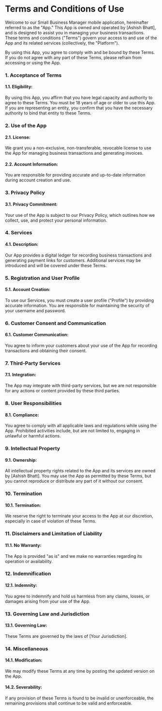 # Terms and Conditions of Use
Welcome to our Small Business Manager mobile application, hereinafter referred to as the "App." This App is owned and operated by [Ashish Bhatt], and is designed to assist you in managing your business transactions. These terms and conditions ("Terms") govern your access to and use of the App and its related services (collectively, the "Platform").

By using this App, you agree to comply with and be bound by these Terms. If you do not agree with any part of these Terms, please refrain from accessing or using the App.

### 1. Acceptance of Terms
#### 1.1. Eligibility:
By using this App, you affirm that you have legal capacity and authority to agree to these Terms.
You must be 18 years of age or older to use this App.
If you are representing an entity, you confirm that you have the necessary authority to bind that entity to these Terms.

### 2. Use of the App
#### 2.1. License:
We grant you a non-exclusive, non-transferable, revocable license to use the App for managing business transactions and generating invoices.

#### 2.2. Account Information:
You are responsible for providing accurate and up-to-date information during account creation and use.

### 3. Privacy Policy
#### 3.1. Privacy Commitment:
Your use of the App is subject to our Privacy Policy, which outlines how we collect, use, and protect your personal information.

### 4. Services
#### 4.1. Description:
Our App provides a digital ledger for recording business transactions and generating payment links for customers.
Additional services may be introduced and will be covered under these Terms.

### 5. Registration and User Profile
#### 5.1. Account Creation:
To use our Services, you must create a user profile ("Profile") by providing accurate information.
You are responsible for maintaining the security of your username and password.

### 6. Customer Consent and Communication
#### 6.1. Customer Communication:
You agree to inform your customers about your use of the App for recording transactions and obtaining their consent.

### 7. Third-Party Services
#### 7.1. Integration:
The App may integrate with third-party services, but we are not responsible for any actions or content provided by these third parties.

### 8. User Responsibilities
#### 8.1. Compliance:
You agree to comply with all applicable laws and regulations while using the App.
Prohibited activities include, but are not limited to, engaging in unlawful or harmful actions.

### 9. Intellectual Property
#### 9.1. Ownership:
All intellectual property rights related to the App and its services are owned by [Ashish Bhatt].
You may use the App as permitted by these Terms, but you cannot reproduce or distribute any part of it without our consent.

### 10. Termination
#### 10.1. Termination:
We reserve the right to terminate your access to the App at our discretion, especially in case of violation of these Terms.

### 11. Disclaimers and Limitation of Liability
#### 11.1. No Warranty:
The App is provided "as is" and we make no warranties regarding its operation or availability.

### 12. Indemnification
#### 12.1. Indemnity:
You agree to indemnify and hold us harmless from any claims, losses, or damages arising from your use of the App.

### 13. Governing Law and Jurisdiction
#### 13.1. Governing Law:
These Terms are governed by the laws of [Your Jurisdiction].

### 14. Miscellaneous
#### 14.1. Modification:
We may modify these Terms at any time by posting the updated version on the App.

#### 14.2. Severability:

If any provision of these Terms is found to be invalid or unenforceable, the remaining provisions shall continue to be valid and enforceable.
